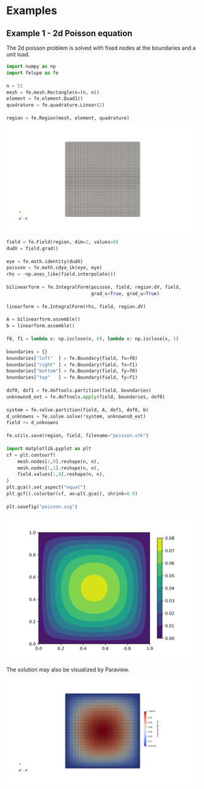 # Examples

## Example 1 - 2d Poisson equation
The 2d poisson problem is solved with fixed nodes at the boundaries and a unit load.

```python
import numpy as np
import felupe as fe

n = 51
mesh = fe.mesh.Rectangle(n=(n, n))
element = fe.element.Quad1()
quadrature = fe.quadrature.Linear(2)

region = fe.Region(mesh, element, quadrature)
```

![poisson mesh](https://raw.githubusercontent.com/adtzlr/felupe/main/docs/images/poisson_mesh.png)

```python
field = fe.Field(region, dim=2, values=0)
dudX = field.grad()

eye = fe.math.identity(dudX)
poisson = fe.math.cdya_ik(eye, eye)
rhs = -np.ones_like(field.interpolate())

bilinearform = fe.IntegralForm(poisson, field, region.dV, field, 
                               grad_v=True, grad_u=True)

linearform = fe.IntegralForm(rhs, field, region.dV)

A = bilinearform.assemble()
b = linearform.assemble()

f0, f1 = lambda x: np.isclose(x, 0), lambda x: np.isclose(x, 1)

boundaries = {}
boundaries["left"  ] = fe.Boundary(field, fx=f0)
boundaries["right" ] = fe.Boundary(field, fx=f1)
boundaries["bottom"] = fe.Boundary(field, fy=f0)
boundaries["top"   ] = fe.Boundary(field, fy=f1)

dof0, dof1 = fe.doftools.partition(field, boundaries)
unknowns0_ext = fe.doftools.apply(field, boundaries, dof0)

system = fe.solve.partition(field, A, dof1, dof0, b)
d_unknowns = fe.solve.solve(*system, unknowns0_ext)
field += d_unknowns

fe.utils.save(region, field, filename="poisson.vtk")

import matplotlib.pyplot as plt
cf = plt.contourf(
    mesh.nodes[:,0].reshape(n, n), 
    mesh.nodes[:,1].reshape(n, n), 
    field.values[:,0].reshape(n, n),
)
plt.gca().set_aspect("equal")
plt.gcf().colorbar(cf, ax=plt.gca(), shrink=0.9)

plt.savefig("poisson.svg")
```

![poisson plot](https://raw.githubusercontent.com/adtzlr/felupe/main/docs/images/poisson.svg)

The solution may also be visualized by Paraview.

![poisson solution](https://raw.githubusercontent.com/adtzlr/felupe/main/docs/images/poisson_solution.png)